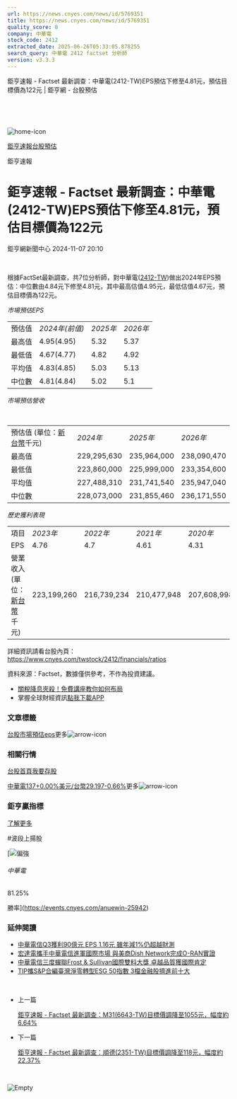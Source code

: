 ```yaml
---
url: https://news.cnyes.com/news/id/5769351
title: https://news.cnyes.com/news/id/5769351
quality_score: 8
company: 中華電
stock_code: 2412
extracted_date: 2025-06-26T05:33:05.878255
search_query: 中華電 2412 factset 分析師
version: v3.3.3
---
```


鉅亨速報 - Factset 最新調查：中華電(2412-TW)EPS預估下修至4.81元，預估目標價為122元 | 鉅亨網 - 台股預估

‌

‌

![home-icon](/assets/icons/breadCrumb/symbol-icon-home.svg)

[鉅亨速報](/news/cat/anue_live)[台股預估](/news/cat/tw_forecast)

鉅亨速報

# 鉅亨速報 - Factset 最新調查：中華電(2412-TW)EPS預估下修至4.81元，預估目標價為122元

鉅亨網新聞中心 2024-11-07 20:10

‌

根據FactSet最新調查，共7位分析師，對中華電([2412-TW](https://www.cnyes.com/twstock/2412))做出2024年EPS預估：中位數由4.84元下修至4.81元，其中最高估值4.95元，最低估值4.67元，預估目標價為122元。

*市場預估EPS*

|  |  |  |  |
| --- | --- | --- | --- |
| 預估值 | *2024年(前值)* | *2025年* | *2026年* |
| 最高值 | 4.95(4.95) | 5.32 | 5.37 |
| 最低值 | 4.67(4.77) | 4.82 | 4.92 |
| 平均值 | 4.83(4.85) | 5.03 | 5.13 |
| 中位數 | 4.81(4.84) | 5.02 | 5.1 |

*市場預估營收*

‌

|  |  |  |  |
| --- | --- | --- | --- |
| 預估值 (單位：[新台幣](https://invest.cnyes.com/forex/detail/usdtwd)千元) | *2024年* | *2025年* | *2026年* |
| 最高值 | 229,295,630 | 235,964,000 | 238,090,470 |
| 最低值 | 223,860,000 | 225,999,000 | 233,354,600 |
| 平均值 | 227,488,310 | 231,741,540 | 235,947,040 |
| 中位數 | 228,073,000 | 231,855,460 | 236,171,550 |

*歷史獲利表現*

|  |  |  |  |  |
| --- | --- | --- | --- | --- |
| 項目 | *2023年* | *2022年* | *2021年* | *2020年* |
| EPS | 4.76 | 4.7 | 4.61 | 4.31 |
| 營業收入 (單位：[新台幣](https://invest.cnyes.com/forex/detail/usdtwd)千元) | 223,199,260 | 216,739,234 | 210,477,948 | 207,608,998 |

詳細資訊請看台股內頁：  
<https://www.cnyes.com/twstock/2412/financials/ratios>

資料來源：Factset，數據僅供參考，不作為投資建議。

* [關稅降息夾殺！免費講座教你如何布局](https://www.rsc.com.tw/Cnyes_RSC/SeminarBooking2025InvestmentOutlook.aspx?utm_source=anue&utm_medium=usstocks_end)
* 掌握全球財經資訊[點我下載APP](http://www.cnyes.com/app/?utm_source=mweb&utm_medium=HamMenuBanner&utm_campaign=fixed&utm_content=entr)

### 文章標籤

[台股](https://news.cnyes.com/tag/台股 "台股")[市場預估](https://news.cnyes.com/tag/市場預估 "市場預估")[eps](https://news.cnyes.com/tag/eps "eps")更多![arrow-icon](/assets/icons/arrows/arrow-down.svg)

### 相關行情

[台股首頁](https://www.cnyes.com/twstock)[我要存股](https://supr.link/8OHaU)

[中華電137+0.00%](https://www.cnyes.com/twstock/2412)[美元/台幣29.197-0.66%](https://invest.cnyes.com/forex/detail/USDTWD)更多![arrow-icon](/assets/icons/arrows/arrow-down.svg)

### 鉅亨贏指標

[了解更多](https://events.cnyes.com/anuewin-25942)

#波段上揚股

[![偏強](/assets/icons/win-indicator/long.svg)

###### 中華電

81.25%

勝率](https://events.cnyes.com/anuewin-25942)

### 延伸閱讀

* [中華電信Q3獲利90億元 EPS 1.16元 雖年減1%仍超越財測](/news/id/5766006)
* [宏達電攜手中華電信進軍國際市場 與美商Dish Network完成O-RAN實證](/news/id/5762642)
* [中華電信三度蟬聯Frost & Sullivan國際雙料大獎 卓越品質獲國際肯定](/news/id/5754851)
* [TIP攜S&P合編臺灣淨零轉型ESG 50指數 3檔金融股擠進前十大](/news/id/5754922)

‌

* 上一篇

  [鉅亨速報 - Factset 最新調查：M31(6643-TW)目標價調降至1055元，幅度約6.64%](/news/id/5769416)
* 下一篇

  [鉅亨速報 - Factset 最新調查：順德(2351-TW)目標價調降至118元，幅度約22.37%](/news/id/5768993)

‌

![Empty](/assets/icons/skeleton/empty-image.svg)

‌